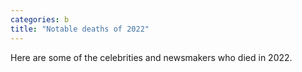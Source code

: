 ```yaml
---
categories: b
title: "Notable deaths of 2022"
---
```

Here are some of the celebrities and newsmakers who died in 2022.